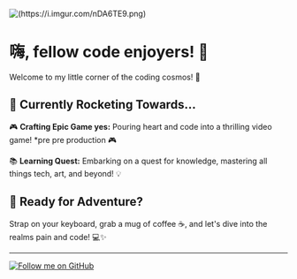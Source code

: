 <!-- Banner Image -->
![(https://i.imgur.com/nDA6TE9.png)](https://i.imgur.com/veCrcTo.png)

# 嗨, fellow code enjoyers! 👋

Welcome to my little corner of the coding cosmos! 🌌
<br /> 
## 🚀 Currently Rocketing Towards...

🎮 **Crafting Epic Game yes:** Pouring heart and code into a thrilling video game! *pre pre production 🎮

📚 **Learning Quest:** Embarking on a quest for knowledge, mastering all things tech, art, and beyond! 💡
<br /> 
## 🌟 Ready for Adventure?

Strap on your keyboard, grab a mug of coffee ☕, and let's dive into the realms pain and code! 💻✨

---

[![Follow me on GitHub](https://img.shields.io/github/followers/your_username?label=Follow&style=social)](https://github.com/HarryFroude)
